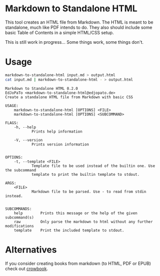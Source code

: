 # Markdown to Standalone HTML

This tool creates an HTML file from Markdown.
The HTML is meant to be standalone, much like PDF intends to do.
They also should include some basic Table of Contents in a simple HTML/CSS setup.

This is still work in progress…
Some things work, some things don't.

# Usage

```bash
markdown-to-standalone-html input.md > output.html
cat input.md | markdown-to-standalone-html - > output.html
```

```plaintext
Markdown to Standalone HTML 0.2.0
EdJoPaTo <markdown-to-standalone-html@edjopato.de>
Create a standalone HTML file from Markdown with basic CSS

USAGE:
    markdown-to-standalone-html [OPTIONS] <FILE>
    markdown-to-standalone-html [OPTIONS] <SUBCOMMAND>

FLAGS:
    -h, --help
            Prints help information

    -V, --version
            Prints version information


OPTIONS:
    -t, --template <FILE>
            Template file to be used instead of the builtin one. Use the subcommand
            template to print the builtin template to stdout.

ARGS:
    <FILE>
            Markdown file to be parsed. Use - to read from stdin instead.


SUBCOMMANDS:
    help        Prints this message or the help of the given subcommand(s)
    raw         Only parse the markdown to html without any further modifications
    template    Print the included template to stdout.
```

# Alternatives

If you consider creating books from markdown (to HTML, PDF or EPUB) check out [crowbook](https://github.com/lise-henry/crowbook).
